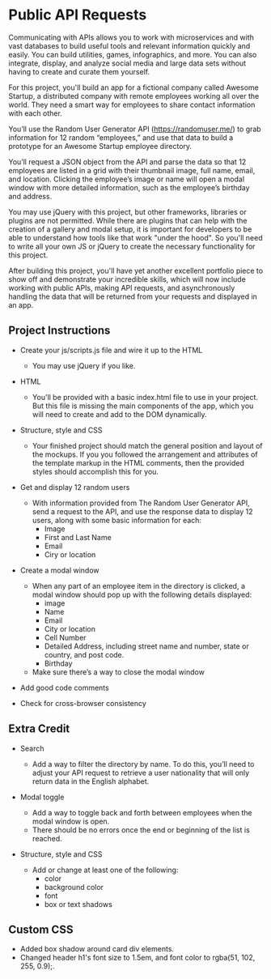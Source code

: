 # Public API Requests

Communicating with APIs allows you to work with microservices and with vast databases to build useful tools and relevant information quickly and easily. You can build utilities, games, infographics, and more. You can also integrate, display, and analyze social media and large data sets without having to create and curate them yourself.

For this project, you'll build an app for a fictional company called Awesome Startup, a distributed company with remote employees working all over the world. They need a smart way for employees to share contact information with each other.

You’ll use the Random User Generator API (https://randomuser.me/) to grab information for 12 random “employees,” and use that data to build a prototype for an Awesome Startup employee directory.

You’ll request a JSON object from the API and parse the data so that 12 employees are listed in a grid with their thumbnail image, full name, email, and location. Clicking the employee’s image or name will open a modal window with more detailed information, such as the employee’s birthday and address.

You may use jQuery with this project, but other frameworks, libraries or plugins are not permitted. While there are plugins that can help with the creation of a gallery and modal setup, it is important for developers to be able to understand how tools like that work "under the hood". So you'll need to write all your own JS or jQuery to create the necessary functionality for this project.

After building this project, you'll have yet another excellent portfolio piece to show off and demonstrate your incredible skills, which will now include working with public APIs, making API requests, and asynchronously handling the data that will be returned from your requests and displayed in an app.


## Project Instructions

* Create your js/scripts.js file and wire it up to the HTML
  * You may use jQuery if you like.

* HTML  
  * You'll be provided with a basic index.html file to use in your project. But this file is missing the main components of the app, which you will need to create and add to the DOM dynamically.

* Structure, style and CSS
  * Your finished project should match the general position and layout of the mockups. If you you followed the arrangement and attributes of the template markup in the HTML comments, then the provided styles should accomplish this for you.

* Get and display 12 random users
  * With information provided from The Random User Generator API, send a request to the API, and use the response data to display 12 users, along with some basic information for each:
    * Image
    * First and Last Name
    * Email  
    * Ciry or location

* Create a modal window
  * When any part of an employee item in the directory is clicked, a modal window should pop up with the following details displayed:
    * image
    * Name
    * Email
    * City or location
    * Cell Number
    * Detailed Address, including street name and number, state or country, and post code.
    * Birthday
  * Make sure there’s a way to close the modal window

* Add good code comments

* Check for cross-browser consistency


## Extra Credit

* Search
  * Add a way to filter the directory by name. To do this, you’ll need to adjust your API request to retrieve a user nationality that will only return data in the English alphabet.

* Modal toggle
  * Add a way to toggle back and forth between employees when the modal window is open.
  * There should be no errors once the end or beginning of the list is reached.

* Structure, style and CSS
  * Add or change at least one of the following:
    * color
    * background color
    * font
    * box or text shadows


## Custom CSS
  * Added box shadow around card div elements.
  * Changed header h1's font size to 1.5em, and font color to rgba(51, 102, 255, 0.9);.

